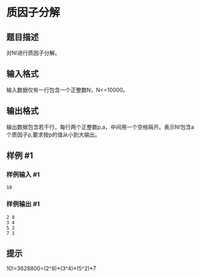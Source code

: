 # 质因子分解

## 题目描述

对N!进行质因子分解。

## 输入格式

输入数据仅有一行包含一个正整数N，N<=10000。

## 输出格式

输出数据包含若干行，每行两个正整数p,a，中间用一个空格隔开。表示N!包含a个质因子p,要求按p的值从小到大输出。

## 样例 #1

### 样例输入 #1

```
10
```

### 样例输出 #1

```
2 8
3 4
5 2
7 1
```

## 提示

10!=3628800=(2^8)\*(3^4)\*(5^2)\*7
